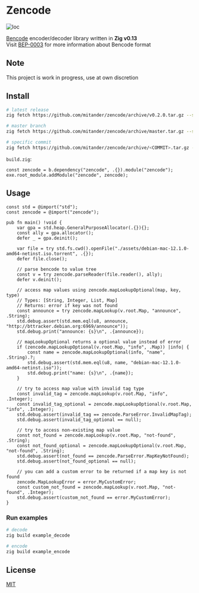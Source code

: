 # Zencode
![loc](https://sloc.xyz/github/mitander/zencode)

[Bencode](https://en.wikipedia.org/wiki/Bencode) encoder/decoder library written in __Zig v0.13__ \
Visit [BEP-0003](https://www.bittorrent.org/beps/bep_0003.html#bencoding) for more information about Bencode format

## Note
This project is work in progress, use at own discretion

## Install

```sh
# latest release
zig fetch https://github.com/mitander/zencode/archive/v0.2.0.tar.gz --save

# master branch
zig fetch https://github.com/mitander/zencode/archive/master.tar.gz --save

# specific commit
zig fetch https://github.com/mitander/zencode/archive/<COMMIT>.tar.gz --save
```

`build.zig`:
```zig
const zencode = b.dependency("zencode", .{}).module("zencode");
exe.root_module.addModule("zencode", zencode);
```

## Usage
```zig
const std = @import("std");
const zencode = @import("zencode");

pub fn main() !void {
    var gpa = std.heap.GeneralPurposeAllocator(.{}){};
    const ally = gpa.allocator();
    defer _ = gpa.deinit();

    var file = try std.fs.cwd().openFile("./assets/debian-mac-12.1.0-amd64-netinst.iso.torrent", .{});
    defer file.close();

    // parse bencode to value tree
    const v = try zencode.parseReader(file.reader(), ally);
    defer v.deinit();

    // access map values using zencode.mapLookupOptional(map, key, type)
    // Types: [String, Integer, List, Map]
    // Returns: error if key was not found
    const announce = try zencode.mapLookup(v.root.Map, "announce", .String);
    std.debug.assert(std.mem.eql(u8, announce, "http://bttracker.debian.org:6969/announce"));
    std.debug.print("announce: {s}\n", .{announce});

    // mapLookupOptional returns a optional value instead of error
    if (zencode.mapLookupOptional(v.root.Map, "info", .Map)) |info| {
        const name = zencode.mapLookupOptional(info, "name", .String).?;
        std.debug.assert(std.mem.eql(u8, name, "debian-mac-12.1.0-amd64-netinst.iso"));
        std.debug.print("name: {s}\n", .{name});
    }

    // try to access map value with invalid tag type
    const invalid_tag = zencode.mapLookup(v.root.Map, "info", .Integer);
    const invalid_tag_optional = zencode.mapLookupOptional(v.root.Map, "info", .Integer);
    std.debug.assert(invalid_tag == zencode.ParseError.InvalidMapTag);
    std.debug.assert(invalid_tag_optional == null);

    // try to access non-existing map value
    const not_found = zencode.mapLookup(v.root.Map, "not-found", .String);
    const not_found_optional = zencode.mapLookupOptional(v.root.Map, "not-found", .String);
    std.debug.assert(not_found == zencode.ParseError.MapKeyNotFound);
    std.debug.assert(not_found_optional == null);

    // you can add a custom error to be returned if a map key is not found
    zencode.MapLookupError = error.MyCustomError;
    const custom_not_found = zencode.mapLookup(v.root.Map, "not-found", .Integer);
    std.debug.assert(custom_not_found == error.MyCustomError);
}
```

### Run examples
```sh
# decode
zig build example_decode

# encode
zig build example_encode
```

## License
[MIT](/LICENSE)
